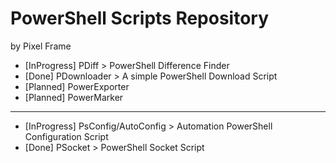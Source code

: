 # PowerShell Scripts Repository

by Pixel Frame

- [InProgress] PDiff > PowerShell Difference Finder
- [Done] PDownloader > A simple PowerShell Download Script
- [Planned] PowerExporter
- [Planned] PowerMarker

---

- [InProgress] PsConfig/AutoConfig > Automation PowerShell Configuration Script
- [Done] PSocket > PowerShell Socket Script
